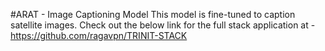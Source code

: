 #ARAT - Image Captioning Model
This model is fine-tuned to caption satellite images. Check out the below link for the full stack application at - https://github.com/ragavpn/TRINIT-STACK
